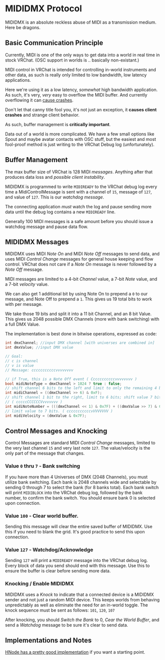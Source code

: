 # MIDIDMX Protocol

MIDIDMX is an absolute reckless abuse of MIDI as a transmission medium. Here be dragons.

## Basic Communication Principle

Currently, MIDI is one of the only ways to get data into a world in real time in stock VRChat. (OSC support in worlds is .. basically non-existant.)

MIDI control in VRChat is intended for controlling in-world instruments and other data, as such is really only limited to low bandwidth, low latency applications.

Here we're using it as a low latency, _somewhat_ high bandwidth application. As such, it's very, _very_ easy to overflow the MIDI buffer. And currently overflowing it can [cause crashes](https://feedback.vrchat.com/bug-reports/p/sdk-vrcportmidi-index-outside-of-bounds-error).

Don't let that canny title fool you, it's not just an exception, it **causes client crashes** and strange client behavior.

As such, buffer management is **critically important**.

Data out of a world is more complicated. We have a few small options like Spout and maybe avatar contacts with OSC stuff, but the easiest and most fool-proof method is just writing to the VRChat Debug log (unfortunately).

## Buffer Management

The max buffer size of VRChat is 128 MIDI _messages_. Anything after that produces data loss and _possible client instability_.

MIDIDMX is programmed to write `MIDIREADY` to the VRChat debug log every time a MidiControlMessage is sent with a channel of `15`, message of `127`, and value of `127`. This is our _watchdog message_.

The connecting application _must_ watch the log and pause sending more data until the debug log contains a new `MIDIREADY` line.

Generally 100 MIDI messages is a safe amount before you should issue a watchdog message and pause data flow.

## MIDIDMX Messages

MIDIDMX uses MIDI _Note On_ and MIDI _Note Off_ messages to send data, and uses MIDI _Control Change_ messages for general house keeping and flow control.
VRChat does not care if a _Note On_ message is never followed by a _Note Off_ message.

MIDI messages are limited to a 4-bit _Channel_ value, a 7-bit _Note_ value, and a 7-bit _velocity_ value.

We can also get 1 additional bit by using Note On to prepend a `0` to our message, and Note Off to prepend a `1`. This gives us 19 total bits to work with per message.

We take those 19 bits and split it into a 11 bit Channel, and an 8 bit Value. This gives us 2048 possible DMX Channels (more with bank switching) with a full DMX Value.

The implementation is best done in bitwise operations, expressed as code:
```C#
int dmxChannel; //input DMX channel [with universes are combined in]
int dmxValue; //input DMX value

// Goal:
// c is channel
// v is value
// Message: cccccccccccvvvvvvvv

// if True, this is a Note Off event ( Cccccccccccvvvvvvvv )
bool midiNoteType = dmxChannel > 1024 ? true : false;
// shift channel 6 bits to the left and limit to only the remaining 4 bits. ( cCCCCccccccvvvvvvvv )
int midiChannel = ((dmxChannel >> 6) & 0xF);
// shift channel 1 bit to the right, limit to 6 bits; shift value 7 bits to the left and limit to 1 bit; add both together
// ( cccccCCCCCCVvvvvvvv )
int midiNoteNumber = (((dmxChannel << 1) & 0x7F) + ((dmxValue >> 7) & 0x1));
// limit value to 7 bits. ( cccccccccccvVVVVVVV )
int midiVelocity = (dmxValue & 0x7F); 
```

## Control Messages and Knocking

Control Messages are standard MIDI _Control Change_ messages, limited to the very last channel `15` and very last note `127`.
The value/velocity is the only part of the message that changes.

### Value `0` thru `7` - Bank switching
If you have more than 4 Universes of DMX (2048 Channels), you must utilize bank switching. Each bank is 2048 channels wide and selectable by sending 0 through 7 to select the bank (for 8 banks total).
Each bank switch will print `MIDIBLOCK` into the VRChat debug log, followed by the bank number, to confirm the bank switch.
You should ensure bank 0 is selected upon connection.

### Value `100` - Clear world buffer.
Sending this message will clear the entire saved buffer of MIDIDMX. Use this if you need to blank the grid. It's good practice to send this upon connection.

### Value `127` - Watchdog/Acknowledge
Sending `127` will print a `MIDIREADY` message into the VRChat debug log. Every block of data you send should end with this message. Use this to ensure the buffer is clear before sending more data.

### Knocking / Enable MIDIDMX
MIDIDMX uses a _Knock_ to indicate that a connected device is a MIDIDMX sender and not just a random MIDI device. This keeps worlds from behaving unpredictably as well as eliminate the need for an in-world toggle.
The knock sequence must be sent as follows: `101`, `120`, `107`

After knocking, you should _Switch the Bank_ to 0, _Cear the World Buffer_, and send a _Watchdog_ message to be sure it's clear to send data.

## Implementations and Notes
[HNode has a pretty good implementation](https://github.com/Happyrobot33/HNode/blob/main/Assets/Plugin/Exporters/MIDIDMX.cs) if you want a starting point.

